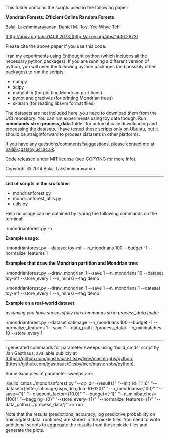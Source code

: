 This folder contains the scripts used in the following paper:

**Mondrian Forests: Efficient Online Random Forests**

Balaji Lakshminarayanan, Daniel M. Roy, Yee Whye Teh

[http://arxiv.org/abs/1406.2673](http://arxiv.org/abs/1406.2673)

Please cite the above paper if you use this code.



I ran my experiments using Enthought python (which includes all the necessary python packages).
If you are running a different version of python, you will need the following python packages 
(and possibly other packages) to run the scripts:

* numpy
* scipy
* matplotlib (for plotting Mondrian partitions)
* pydot and graphviz (for printing Mondrian trees)
* sklearn (for reading libsvm format files)


The datasets are not included here; you need to download them from the UCI repository. You can run 
experiments using toy data though. Run **commands.sh** in **process_data** folder for automatically 
downloading and processing the datasets. I have tested these scripts only on Ubuntu, but it should be straightforward to process datasets in other platforms.

If you have any questions/comments/suggestions, please contact me at 
[balaji@gatsby.ucl.ac.uk](mailto:balaji@gatsby.ucl.ac.uk).

Code released under MIT license (see COPYING for more info).

Copyright &copy; 2014 Balaji Lakshminarayanan

----------------------------------------------------------------------------

**List of scripts in the src folder**:

- mondrianforest.py
- mondrianforest_utils.py
- utils.py

Help on usage can be obtained by typing the following commands on the terminal:

./mondrianforest.py -h

**Example usage**:

./mondrianforest.py --dataset toy-mf --n_mondrians 100 --budget -1 --normalize_features 1

**Examples that draw the Mondrian partition and Mondrian tree**:

./mondrianforest.py --draw_mondrian 1 --save 1 --n_mondrians 10 --dataset toy-mf --store_every 1 --n_mini 6 --tag demo

./mondrianforest.py --draw_mondrian 1 --save 1 --n_mondrians 1 --dataset toy-mf --store_every 1 --n_mini 6 --tag demo

**Example on a real-world dataset**:

*assuming you have successfully run commands.sh in process_data folder*

./mondrianforest.py --dataset satimage --n_mondrians 100 --budget -1 --normalize_features 1 --save 1 --data_path ../process_data/ --n_minibatches 10 --store_every 1

----------------------------------------------------------------------------

I generated commands for parameter sweeps using 'build_cmds' script by Jan Gasthaus, available publicly at [https://github.com/jgasthaus/Gitsby/tree/master/pbs/python](https://github.com/jgasthaus/Gitsby/tree/master/pbs/python).

Some examples of parameter sweeps are:

./build_cmds ./mondrianforest.py "--op_dir={results}" "--init_id=1:1:6" "--dataset={letter,satimage,usps,dna,dna-61-120}" "--n_mondrians={100}" "--save={1}"  "--discount_factor={10.0}" "--budget={-1}" "--n_minibatches={100}" "--bagging={0}" "--store_every={1}" "--normalize_features={1}" "--data_path={../process_data/}" >> run

Note that the results (predictions, accuracy, log predictive probability on training/test data, runtimes) are stored in the pickle files. 
You need to write additional scripts to aggregate the results from these pickle files and generate the plots.
